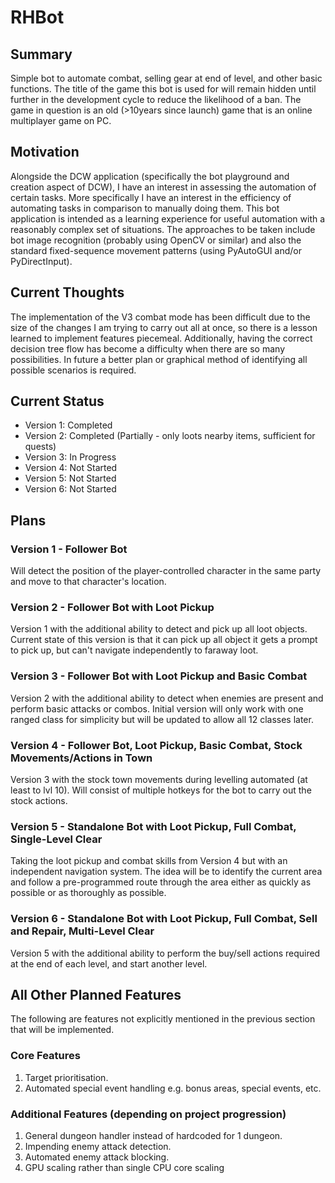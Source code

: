 # RHBot
## Summary
Simple bot to automate combat, selling gear at end of level, and other basic functions. The title of the game this bot is used for will remain hidden until further in the development cycle to reduce the likelihood of a ban. The game in question is an old (>10years since launch) game that is an online multiplayer game on PC.

## Motivation
Alongside the DCW application (specifically the bot playground and creation aspect of DCW), I have an interest in assessing the automation of certain tasks. More specifically I have an interest in the efficiency of automating tasks in comparison to manually doing them. This bot application is intended as a learning experience for useful automation with a reasonably complex set of situations. The approaches to be taken include bot image recognition (probably using OpenCV or similar) and also the standard fixed-sequence movement patterns (using PyAutoGUI and/or PyDirectInput).

## Current Thoughts
The implementation of the V3 combat mode has been difficult due to the size of the changes I am trying to carry out all at once, so there is a lesson learned to implement features piecemeal. Additionally, having the correct decision tree flow has become a difficulty when there are so many possibilities. In future a better plan or graphical method of identifying all possible scenarios is required.

## Current Status
* Version 1: Completed
* Version 2: Completed (Partially - only loots nearby items, sufficient for quests)
* Version 3: In Progress
* Version 4: Not Started
* Version 5: Not Started
* Version 6: Not Started

## Plans
### Version 1 - Follower Bot
Will detect the position of the player-controlled character in the same party and move to that character's location.

### Version 2 - Follower Bot with Loot Pickup
Version 1 with the additional ability to detect and pick up all loot objects. Current state of this version is that it can pick up all object it gets a prompt to pick up, but can't navigate independently to faraway loot.

### Version 3 - Follower Bot with Loot Pickup and Basic Combat
Version 2 with the additional ability to detect when enemies are present and perform basic attacks or combos. Initial version will only work with one ranged class for simplicity but will be updated to allow all 12 classes later. 

### Version 4 - Follower Bot, Loot Pickup, Basic Combat, Stock Movements/Actions in Town
Version 3 with the stock town movements during levelling automated (at least to lvl 10). Will consist of multiple hotkeys for the bot to carry out the stock actions.

### Version 5 - Standalone Bot with Loot Pickup, Full Combat, Single-Level Clear
Taking the loot pickup and combat skills from Version 4 but with an independent navigation system. The idea will be to identify the current area and follow a pre-programmed route through the area either as quickly as possible or as thoroughly as possible.

### Version 6 - Standalone Bot with Loot Pickup, Full Combat, Sell and Repair, Multi-Level Clear
Version 5 with the additional ability to perform the buy/sell actions required at the end of each level, and start another level.

## All Other Planned Features
The following are features not explicitly mentioned in the previous section that will be implemented.
### Core Features
1) Target prioritisation.
2) Automated special event handling e.g. bonus areas, special events, etc.

### Additional Features (depending on project progression)
1) General dungeon handler instead of hardcoded for 1 dungeon.
2) Impending enemy attack detection.
3) Automated enemy attack blocking.
4) GPU scaling rather than single CPU core scaling

